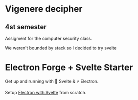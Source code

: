 # Vigenere decipher
## 4st semester

Assigment for the сomputer security class.

We weren't bounded by stack so I decided to try svelte

# Electron Forge + Svelte  Starter

Get up and running with 💪 Svelte & ⚡ Electron. 

Setup [Electron with Svelte](https://fireship.io/snippets/svelte-electron-setup) from scratch. 
